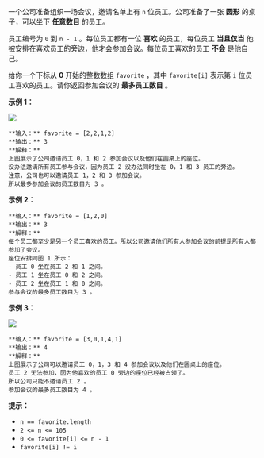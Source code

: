 一个公司准备组织一场会议，邀请名单上有 `n` 位员工。公司准备了一张 **圆形**  的桌子，可以坐下 **任意数目**  的员工。

员工编号为 `0` 到 `n - 1` 。每位员工都有一位 **喜欢**  的员工，每位员工  **当且仅当**
他被安排在喜欢员工的旁边，他才会参加会议。每位员工喜欢的员工 **不会**  是他自己。

给你一个下标从 **0**  开始的整数数组 `favorite` ，其中 `favorite[i]` 表示第 `i` 位员工喜欢的员工。请你返回参加会议的
**最多员工数目**  。



**示例 1：**

![](https://assets.leetcode.com/uploads/2021/12/14/ex1.png)

    
    
    **输入：** favorite = [2,2,1,2]
    **输出：** 3
    **解释：**
    上图展示了公司邀请员工 0，1 和 2 参加会议以及他们在圆桌上的座位。
    没办法邀请所有员工参与会议，因为员工 2 没办法同时坐在 0，1 和 3 员工的旁边。
    注意，公司也可以邀请员工 1，2 和 3 参加会议。
    所以最多参加会议的员工数目为 3 。
    

**示例 2：**

    
    
    **输入：** favorite = [1,2,0]
    **输出：** 3
    **解释：**
    每个员工都至少是另一个员工喜欢的员工。所以公司邀请他们所有人参加会议的前提是所有人都参加了会议。
    座位安排同图 1 所示：
    - 员工 0 坐在员工 2 和 1 之间。
    - 员工 1 坐在员工 0 和 2 之间。
    - 员工 2 坐在员工 1 和 0 之间。
    参与会议的最多员工数目为 3 。
    

**示例 3：**

![](https://assets.leetcode.com/uploads/2021/12/14/ex2.png)

    
    
    **输入：** favorite = [3,0,1,4,1]
    **输出：** 4
    **解释：**
    上图展示了公司可以邀请员工 0，1，3 和 4 参加会议以及他们在圆桌上的座位。
    员工 2 无法参加，因为他喜欢的员工 0 旁边的座位已经被占领了。
    所以公司只能不邀请员工 2 。
    参加会议的最多员工数目为 4 。
    



**提示：**

  * `n == favorite.length`
  * `2 <= n <= 105`
  * `0 <= favorite[i] <= n - 1`
  * `favorite[i] != i`

